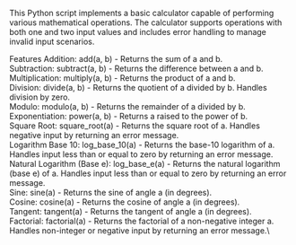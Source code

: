 This Python script implements a basic calculator capable of performing various mathematical operations. The calculator supports operations with both one and two input values and includes error handling to manage invalid input scenarios.

Features
Addition: add(a, b) - Returns the sum of a and b. \
Subtraction: subtract(a, b) - Returns the difference between a and b.\
Multiplication: multiply(a, b) - Returns the product of a and b.\
Division: divide(a, b) - Returns the quotient of a divided by b. Handles division by zero.\
Modulo: modulo(a, b) - Returns the remainder of a divided by b.\
Exponentiation: power(a, b) - Returns a raised to the power of b.\
Square Root: square_root(a) - Returns the square root of a. Handles negative input by returning an error message.\
Logarithm Base 10: log_base_10(a) - Returns the base-10 logarithm of a. Handles input less than or equal to zero by returning an error message.\
Natural Logarithm (Base e): log_base_e(a) - Returns the natural logarithm (base e) of a. Handles input less than or equal to zero by returning an error message.\
Sine: sine(a) - Returns the sine of angle a (in degrees).\
Cosine: cosine(a) - Returns the cosine of angle a (in degrees).\
Tangent: tangent(a) - Returns the tangent of angle a (in degrees).\
Factorial: factorial(a) - Returns the factorial of a non-negative integer a. Handles non-integer or negative input by returning an error message.\
